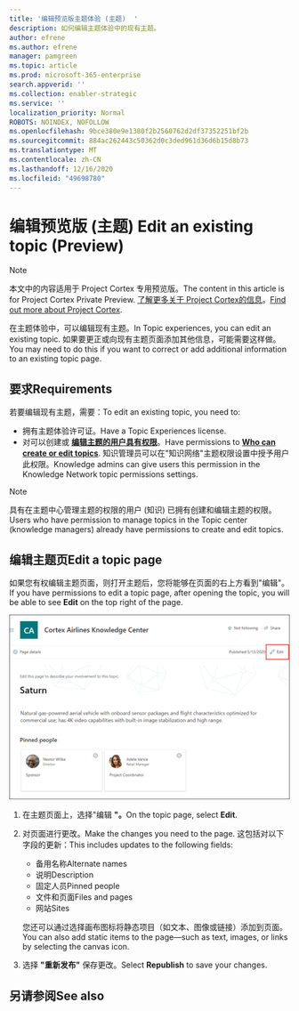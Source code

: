 ```yaml
---
title: '编辑预览版主题体验 (主题)  '
description: 如何编辑主题体验中的现有主题。
author: efrene
ms.author: efrene
manager: pamgreen
ms.topic: article
ms.prod: microsoft-365-enterprise
search.appverid: ''
ms.collection: enabler-strategic
ms.service: ''
localization_priority: Normal
ROBOTS: NOINDEX, NOFOLLOW
ms.openlocfilehash: 9bce380e9e1380f2b2560762d2df37352251bf2b
ms.sourcegitcommit: 884ac262443c50362d0c3ded961d36d6b15d8b73
ms.translationtype: MT
ms.contentlocale: zh-CN
ms.lasthandoff: 12/16/2020
ms.locfileid: "49698780"
---
```

# <a name="edit-an-existing-topic-preview"></a><span data-ttu-id="d2537-103">编辑预览版 (主题) </span><span class="sxs-lookup"><span data-stu-id="d2537-103">Edit an existing topic (Preview)</span></span>

> [!Note] 
> <span data-ttu-id="d2537-104">本文中的内容适用于 Project Cortex 专用预览版。</span><span class="sxs-lookup"><span data-stu-id="d2537-104">The content in this article is for Project Cortex Private Preview.</span></span> <span data-ttu-id="d2537-105">[了解更多关于 Project Cortex的信息](https://aka.ms/projectcortex)。</span><span class="sxs-lookup"><span data-stu-id="d2537-105">[Find out more about Project Cortex](https://aka.ms/projectcortex).</span></span>

<span data-ttu-id="d2537-106">在主题体验中，可以编辑现有主题。</span><span class="sxs-lookup"><span data-stu-id="d2537-106">In Topic experiences, you can edit an existing topic.</span></span> <span data-ttu-id="d2537-107">如果要更正或向现有主题页面添加其他信息，可能需要这样做。</span><span class="sxs-lookup"><span data-stu-id="d2537-107">You may need to do this if you want to correct or add additional information to an existing topic page.</span></span> 

## <a name="requirements"></a><span data-ttu-id="d2537-108">要求</span><span class="sxs-lookup"><span data-stu-id="d2537-108">Requirements</span></span>

<span data-ttu-id="d2537-109">若要编辑现有主题，需要：</span><span class="sxs-lookup"><span data-stu-id="d2537-109">To edit an existing topic, you need to:</span></span>
- <span data-ttu-id="d2537-110">拥有主题体验许可证。</span><span class="sxs-lookup"><span data-stu-id="d2537-110">Have a Topic Experiences license.</span></span>
- <span data-ttu-id="d2537-111">对可以创建或 [**编辑主题的用户具有权限**](https://docs.microsoft.com/microsoft-365/knowledge/topic-experiences-user-permissions)。</span><span class="sxs-lookup"><span data-stu-id="d2537-111">Have permissions to [**Who can create or edit topics**](https://docs.microsoft.com/microsoft-365/knowledge/topic-experiences-user-permissions).</span></span> <span data-ttu-id="d2537-112">知识管理员可以在"知识网络"主题权限设置中授予用户此权限。</span><span class="sxs-lookup"><span data-stu-id="d2537-112">Knowledge admins can give users this permission in the Knowledge Network topic permissions settings.</span></span> 

> [!Note] 
> <span data-ttu-id="d2537-113">具有在主题中心管理主题的权限的用户 (知识) 已拥有创建和编辑主题的权限。</span><span class="sxs-lookup"><span data-stu-id="d2537-113">Users who have permission to manage topics in the Topic center (knowledge managers) already have permissions to create and edit topics.</span></span>

## <a name="edit-a-topic-page"></a><span data-ttu-id="d2537-114">编辑主题页</span><span class="sxs-lookup"><span data-stu-id="d2537-114">Edit a topic page</span></span>

<span data-ttu-id="d2537-115">如果您有权编辑主题页面，则打开主题后，您将能够在页面的右上方看到"编辑"。 </span><span class="sxs-lookup"><span data-stu-id="d2537-115">If you have permissions to edit a topic page, after opening the topic, you will be able to see **Edit** on the top right of the page.</span></span>

   ![编辑控件](../media/knowledge-management/topic-page-edit.png) </br> 

1. <span data-ttu-id="d2537-117">在主题页面上，选择"编辑 **"。**</span><span class="sxs-lookup"><span data-stu-id="d2537-117">On the topic page, select **Edit**.</span></span>

2. <span data-ttu-id="d2537-118">对页面进行更改。</span><span class="sxs-lookup"><span data-stu-id="d2537-118">Make the changes you need to the page.</span></span> <span data-ttu-id="d2537-119">这包括对以下字段的更新：</span><span class="sxs-lookup"><span data-stu-id="d2537-119">This includes updates to the following fields:</span></span>

    -  <span data-ttu-id="d2537-120">备用名称</span><span class="sxs-lookup"><span data-stu-id="d2537-120">Alternate names</span></span>
    -  <span data-ttu-id="d2537-121">说明</span><span class="sxs-lookup"><span data-stu-id="d2537-121">Description</span></span>
    -  <span data-ttu-id="d2537-122">固定人员</span><span class="sxs-lookup"><span data-stu-id="d2537-122">Pinned people</span></span>
    -  <span data-ttu-id="d2537-123">文件和页面</span><span class="sxs-lookup"><span data-stu-id="d2537-123">Files and pages</span></span>
    -  <span data-ttu-id="d2537-124">网站</span><span class="sxs-lookup"><span data-stu-id="d2537-124">Sites</span></span>

    <span data-ttu-id="d2537-125">您还可以通过选择画布图标将静态项目（如文本、图像或链接）添加到页面。</span><span class="sxs-lookup"><span data-stu-id="d2537-125">You can also add static items to the page—such as text, images, or links by selecting the canvas icon.</span></span>

3. <span data-ttu-id="d2537-126">选择 **"重新发布"** 保存更改。</span><span class="sxs-lookup"><span data-stu-id="d2537-126">Select **Republish** to save your changes.</span></span>


## <a name="see-also"></a><span data-ttu-id="d2537-127">另请参阅</span><span class="sxs-lookup"><span data-stu-id="d2537-127">See also</span></span>



  






